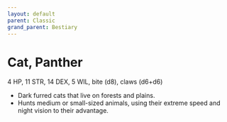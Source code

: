 ```yaml
---
layout: default
parent: Classic
grand_parent: Bestiary
---
```


# Cat, Panther

4 HP, 11 STR, 14 DEX, 5 WIL, bite (d8), claws (d6+d6)

- Dark furred cats that live on forests and plains.
- Hunts medium or small-sized animals, using their extreme speed and night vision to their advantage.
